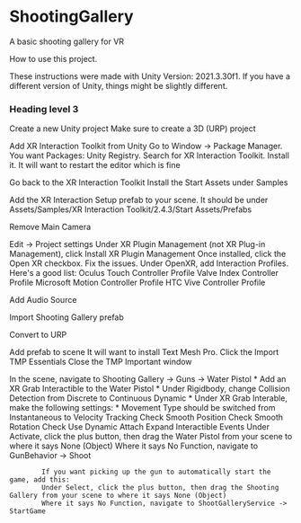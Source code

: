 # ShootingGallery
 A basic shooting gallery for VR

How to use this project.

These instructions were made with Unity Version: 2021.3.30f1.  If you have a different version of Unity, things might be slightly different.

### Heading level 3
Create a new Unity project
    Make sure to create a 3D (URP) project

Add XR Interaction Toolkit from Unity
    Go to Window -> Package Manager.  You want Packages: Unity Registry.  Search for XR Interaction Toolkit.  Install it.
    It will want to restart the editor which is fine

Go back to the XR Interaction Toolkit
    Install the Start Assets under Samples

Add the XR Interaction Setup prefab to your scene.
    It should be under Assets/Samples/XR Interaction Toolkit/2.4.3/Start Assets/Prefabs

Remove Main Camera

Edit -> Project settings
    Under XR Plugin Management (not XR Plug-in Management), click Install XR Plugin Management
    Once installed, click the Open XR checkbox.  Fix the issues.
    Under OpenXR, add Interaction Profiles.  Here's a good list:
        Oculus Touch Controller Profile
        Valve Index Controller Profile
        Microsoft Motion Controller Profile
        HTC Vive Controller Profile

Add Audio Source

Import Shooting Gallery prefab

Convert to URP

Add prefab to scene
    It will want to install Text Mesh Pro.  Click the Import TMP Essentials
    Close the TMP Important window

In the scene, navigate to Shooting Gallery -> Guns -> Water Pistol
    * Add an XR Grab Interactible to the Water Pistol
    * Under Rigidbody, change Collision Detection from Discrete to Continuous Dynamic
    * Under XR Grab Interable, make the following settings:
        * Movement Type should be switched from Instantaneous to Velocity Tracking
        Check Smooth Position
        Check Smooth Rotation
        Check Use Dynamic Attach
        Expand Interactible Events
            Under Activate, click the plus button, then drag the Water Pistol from your scene to where it says None (Object)
            Where it says No Function, navigate to GunBehavior -> Shoot

            If you want picking up the gun to automatically start the game, add this:
            Under Select, click the plus button, then drag the Shooting Gallery from your scene to where it says None (Object)
            Where it says No Function, navigate to ShootGalleryService -> StartGame

